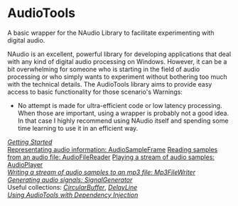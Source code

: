# AudioTools
A basic wrapper for the NAudio Library to facilitate experimenting with digital audio.    

NAudio is an excellent, powerful library for developing applications that deal with any kind of digital audio processing on Windows. However, it can be a bit overwhelming for someone who is starting in the field of audio processing or who simply wants to experiment without bothering too much with the technical details.
The AudioTools library aims to provide easy access to basic functionality for those scenario's
Warnings:
* No attempt is made for ultra-efficient code or low latency processing. When those are important, using a wrapper is probably not a good idea. In that case I highly recommend using NAudio itself and spending some time learning to use it in an efficient way.

*[Getting Started](docs/GettingStarted.md)*    
[Representating audio information: AudioSampleFrame](docs/AudioSampleFrame.md)
[Reading samples from an audio file: AudioFileReader](docs/AudioFileReader.md)
[Playing a stream of audio samples: AudioPlayer](docs/AudioPlayer.md)    
*[Writing a stream of audio samples to an mp3 file: Mp3FileWriter](docs/Mp3FileWriter.md)*    
*[Generating audio signals: SignalGenerator](docs/SignalGenerator.md)*    
Useful collections: *[CircularBuffer](docs/circularBuffer)*, *[DelayLine](docs/DelayLine.md)*     
*[Using AudioTools with Dependency Injection](docs/DependencyInjection)*
  